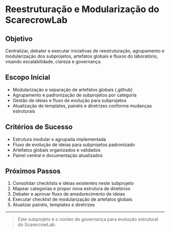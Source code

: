 # Reestruturação e Modularização do ScarecrowLab

## Objetivo
Centralizar, debater e executar iniciativas de reestruturação, agrupamento e modularização dos subprojetos, artefatos globais e fluxos do laboratório, visando escalabilidade, clareza e governança.

## Escopo Inicial
- Modularização e separação de artefatos globais (.github)
- Agrupamento e padronização de subprojetos por categoria
- Gestão de ideias e fluxo de evolução para subprojetos
- Atualização de templates, painéis e diretrizes conforme mudanças estruturais

## Critérios de Sucesso
- Estrutura modular e agrupada implementada
- Fluxo de evolução de ideias para subprojetos padronizado
- Artefatos globais organizados e validados
- Painel central e documentação atualizados

## Próximos Passos
1. Consolidar checklists e ideias existentes neste subprojeto
2. Mapear categorias e propor nova estrutura de diretórios
3. Debater e aprovar fluxo de amadurecimento de ideias
4. Executar checklist de modularização de artefatos globais
5. Atualizar painéis, templates e diretrizes

---

> Este subprojeto é o núcleo de governança para evolução estrutural do ScarecrowLab.
